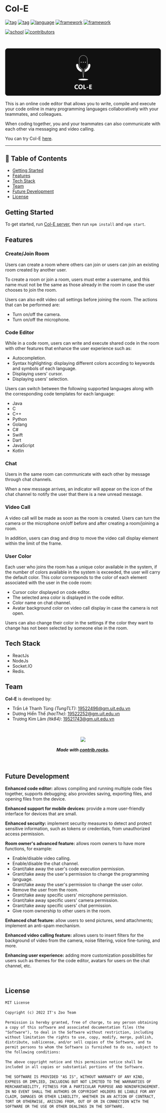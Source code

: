 <h1>Col-E</h3>

[![tag](https://img.shields.io/badge/-collaborative-69a13d)](https://github.com/hacThe/Collaborative-IDE-socket)
[![tag](https://img.shields.io/badge/-code%20editor-7b4091)](https://github.com/hacThe/Collaborative-IDE-socket)
[![language](https://img.shields.io/badge/-reactjs-75c7eb)](https://github.com/hacThe/Collaborative-IDE-socket)
[![framework](https://img.shields.io/badge/-javascript-ffe387)](https://github.com/hacThe/Collaborative-IDE-socket)
[![framework](https://img.shields.io/badge/-nodejs-57915b)](https://github.com/hacThe/Collaborative-IDE-socket)

[![school](https://img.shields.io/badge/school-UIT-3f6cb6)](https://www.uit.edu.vn/)
[![contributors](https://img.shields.io/badge/contributors-3-1d9583)](#team)

<br>

<p align="center">
 <img src="./info/banner.png" alt="Col-E Logo" minHeight="200"></a>
</p>

This is an online code editor that allows you to write, compile and execute your code online in many programming languages collaboratively with your teammates, and colleagues.

When coding together, you and your teammates can also communicate with each other via messaging and video calling.

You can try Col-E [here](https://colaborative-ide-socket.web.app/).

---

## 📝 Table of Contents

- [Getting Started](#getting-started)
- [Features](#features)
- [Tech Stack](#tech-stack)
- [Team](#team)
- [Future Development](#future-development)
- [License](#license)

## Getting Started

To get started, run [Col-E server](https://github.com/tungTLT/collaborative-ide-backend), then run `npm install` and `npm start`.

## Features

### Create/Join Room

Users can create a room where others can join or users can join an existing room created by another user.

To create a room or join a room, users must enter a username, and this name must not be the same as those already in the room in case the user chooses to join the room.

Users can also edit video call settings before joining the room. The actions that can be performed are:

- Turn on/off the camera.
- Turn on/off the microphone.

### Code Editor

While in a code room, users can write and execute shared code in the room with other features that enhance the user experience such as:

- Autocompletion.
- Syntax highlighting: displaying different colors according to keywords and symbols of each language.
- Displaying users' cursor.
- Displaying users' selection.

Users can switch between the following supported languages along with the corresponding code templates for each language:

- Java
- C
- C++
- Python
- Golang
- C#
- Swift
- Dart
- JavaScript
- Kotlin

### Chat

Users in the same room can communicate with each other by message through chat channels.

When a new message arrives, an indicator will appear on the icon of the chat channel to notify the user that there is a new unread message.

### Video Call

A video call will be made as soon as the room is created. Users can turn the camera or the microphone on/off before and after creating a room/joining a room.

In addition, users can drag and drop to move the video call display element within the limit of the frame.

### User Color

Each user who joins the room has a unique color available in the system, if the number of colors available in the system is exceeded, the user will carry the default color.
This color corresponds to the color of each element associated with the user in the code room:

- Cursor color displayed on code editor.
- The selected area color is displayed in the code editor.
- Color name on chat channel.
- Avatar background color on video call display in case the camera is not open.

Users can also change their color in the settings if the color they want to change has not been selected by someone else in the room.

## Tech Stack

- ReactJs
- NodeJs
- Socket.IO
- Redis.

## Team

**Col-E** is developed by:

- Trần Lê Thanh Tùng _(TungTLT)_: 19522496@gm.uit.edu.vn
- Dương Hiển Thế _(hacThe)_: 19522252@gm.uit.edu.vn
- Trương Kim Lâm _(ltk84)_: 19521743@gm.uit.edu.vn

<br/>

<h4 align="center">
<a href="https://github.com/hacThe/Collaborative-IDE-socket/graphs/contributors">
<img src="https://contrib.rocks/image?repo=hacThe/Collaborative-IDE-socket" />
</a>

_Made with [contrib.rocks](https://contrib.rocks)._ </h4>

<br/>

## Future Development

**Enhanced code editor:** allows compiling and running multiple code files together, supports debugging; also provides saving, exporting files, and opening files from the device.

**Enhanced support for mobile devices:** provide a more user-friendly interface for devices that are small.

**Enhanced security:** implement security measures to detect and protect sensitive information, such as tokens or credentials, from unauthorized access permission.

**Room owner's advanced feature:** allows room owners to have more functions, for example:

- Enable/disable video calling.
- Enable/disable the chat channel.
- Grant/take away the user's code execution permission.
- Grant/take away the user's permission to change the programming language.
- Grant/take away the user's permission to change the user color.
- Remove the user from the room.
- Grant/take away specific users' microphone permission.
- Grant/take away specific users' camera permission.
- Grant/take away specific users' chat permission.
- Give room ownership to other users in the room.

**Enhanced chat feature:** allow users to send pictures, send attachments; implement an anti-spam mechanism.

**Enhanced video calling feature:** allows users to insert filters for the background
of video from the camera, noise filtering, voice fine-tuning, and more.

**Enhancing user experience:** adding more customization possibilities for users such as themes for the code editor, avatars for users on the chat channel, etc.

<br/>

## License

```
MIT License

Copyright (c) 2022 IT's Zoo Team

Permission is hereby granted, free of charge, to any person obtaining a copy of this software and associated documentation files (the "Software"), to deal in the Software without restriction, including without limitation the rights to use, copy, modify, merge, publish, distribute, sublicense, and/or sell copies of the Software, and to permit persons to whom the Software is furnished to do so, subject to the following conditions:

The above copyright notice and this permission notice shall be included in all copies or substantial portions of the Software.

THE SOFTWARE IS PROVIDED "AS IS", WITHOUT WARRANTY OF ANY KIND, EXPRESS OR IMPLIED, INCLUDING BUT NOT LIMITED TO THE WARRANTIES OF MERCHANTABILITY, FITNESS FOR A PARTICULAR PURPOSE AND NONINFRINGEMENT. IN NO EVENT SHALL THE AUTHORS OR COPYRIGHT HOLDERS BE LIABLE FOR ANY CLAIM, DAMAGES OR OTHER LIABILITY, WHETHER IN AN ACTION OF CONTRACT, TORT OR OTHERWISE, ARISING FROM, OUT OF OR IN CONNECTION WITH THE SOFTWARE OR THE USE OR OTHER DEALINGS IN THE SOFTWARE.
```
